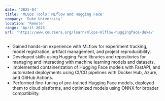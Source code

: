 ```yaml
---
date: '2025-04'
title: 'MLOps Tools: MLflow and Hugging Face'
company: 'Duke University'
location: 'Remote'
range: 'April 2025'
url: 'https://www.coursera.org/learn/mlops-mlflow-huggingface-duke/'
---
```


- Gained hands-on experience with MLflow for experiment tracking, model registration, artifact management, and project reproducibility.
- Developed skills using Hugging Face libraries and repositories for managing and interacting with machine learning models and datasets.
- Implemented containerization of Hugging Face models with FastAPI, and automated deployments using CI/CD pipelines with Docker Hub, Azure, and GitHub Actions.
- Performed fine-tuning of pre-trained Hugging Face models, deployed them to cloud platforms, and optimized models using ONNX for broader compatibility.
